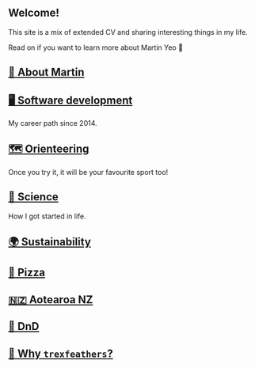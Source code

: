 ## Welcome!

This site is a mix of extended CV and sharing interesting things in my life.

Read on if you want to learn more about Martin Yeo 🙂

## [👋 About Martin](content/about_martin.md)

## [🖥️ Software development](content/software_development)

My career path since 2014.

## [🗺️ Orienteering](content/orienteering)

Once you try it, it will be your favourite sport too!

## [🔬 Science](content/science)

How I got started in life.

## [🌍 Sustainability](content/sustainability)

## [🍕 Pizza](content/pizza.md)

## [🇳🇿 Aotearoa NZ](content/aotearoa_nz)

## [🐉 DnD](content/dnd)

## [🦖 Why `trexfeathers`?](content/trexfeathers)
